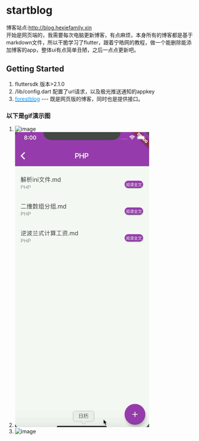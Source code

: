 # startblog

博客站点:http://blog.hexiefamily.xin  
开始是网页端的，我需要每次电脑更新博客，有点麻烦，本身所有的博客都是基于markdown文件，所以干脆学习了flutter，跟着宁皓网的教程，做一个能删除能添加博客的app，整体ui有点简单丑陋，之后一点点更新吧。

## Getting Started

1. fluttersdk 版本>2.1.0  
1. /lib/config.dart 配置了url请求，以及极光推送通知的appkey
1. [<font color=#0099ff>forestblog</font>](https://github.com/cjyzwg/forestblog) --- 既是网页版的博客，同时也是提供接口。


### 以下是gif演示图
1. ![image](https://github.com/cjyzwg/startmyblog/blob/master/1.gif)
1. ![image](https://github.com/cjyzwg/startmyblog/blob/master/2.gif)
1. ![image](https://github.com/cjyzwg/startmyblog/blob/master/3.gif)


